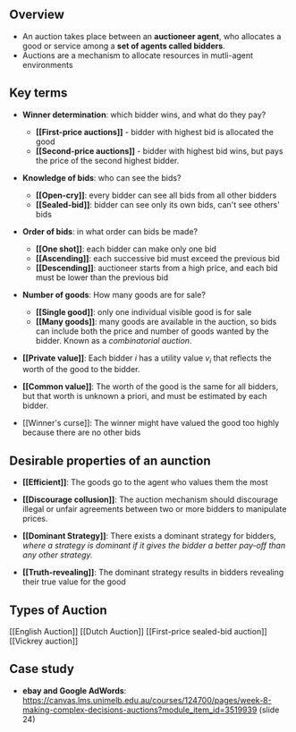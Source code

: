 ## Overview
- An auction takes place between an **auctioneer agent**, who allocates a good or service among a **set of agents called bidders**.
- Auctions are a mechanism to allocate resources in mutli-agent environments


## Key terms
- **Winner determination**: which bidder wins, and what do they pay?
	- **[[First-price auctions]]** - bidder with highest bid is allocated the good
	- **[[Second-price auctions]]** -  bidder with highest bid wins, but pays the price of the second highest bidder.

-  **Knowledge of bids**: who can see the bids?
	- **[[Open-cry]]**: every bidder can see all bids from all other bidders
	- **[[Sealed-bid]]**: bidder can see only its own bids, can't see others' bids

- **Order of bids**: in what order can bids be made?
	- **[[One shot]]**: each bidder can make only one bid
	- **[[Ascending]]**: each successive bid must exceed the previous bid
	- **[[Descending]]**: auctioneer starts from a high price, and each bid must be lower than the previous bid

- **Number of goods**: How many goods are for sale?
	- **[[Single good]]**: only one individual visible good is for sale
	- **[[Many goods]]**: many goods are available in the auction, so bids can include both the price and number of goods wanted by the bidder. Known as a *combinatorial auction*.

- **[[Private value]]**: Each bidder $i$ has a utility value $v_i$ that reflects the worth of the good to the bidder.
- **[[Common value]]**: The worth of the good is the same for all bidders, but that worth is unknown a priori, and must be estimated by each bidder.
- [[Winner's curse]]: The winner might have valued the good too highly because there are no other bids

## Desirable properties of an aunction
- **[[Efficient]]**: The goods go to the agent who values them the most

- **[[Discourage collusion]]**: The auction mechanism should discourage illegal or unfair agreements between two or more bidders to manipulate prices. 

- **[[Dominant Strategy]]**: There exists a dominant strategy for bidders, *where a strategy is dominant if it gives the bidder a better pay-off than any other strategy.* 

- **[[Truth-revealing]]**: The dominant strategy results in bidders revealing their true value for the good

## Types of Auction
[[English Auction]]
[[Dutch Auction]]
[[First-price sealed-bid auction]]
[[Vickrey auction]]


## Case study
- **ebay and Google AdWords**: https://canvas.lms.unimelb.edu.au/courses/124700/pages/week-8-making-complex-decisions-auctions?module_item_id=3519939 (slide 24)
